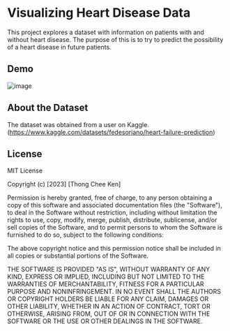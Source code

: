# Visualizing Heart Disease Data
This project explores a dataset with information on patients with and without heart disease. The purpose of this is to try to predict the possibility of a heart disease in future patients. 

## Demo

![image](https://github.com/LouisThong15/Data-Analysis-Project/assets/134668971/b494e6c1-2dfa-4421-8f0a-cad82eac009e)

## About the Dataset
The dataset was obtained from a user on Kaggle. (https://www.kaggle.com/datasets/fedesoriano/heart-failure-prediction)

## License
MIT License

Copyright (c) [2023] [Thong Chee Ken]

Permission is hereby granted, free of charge, to any person obtaining a copy
of this software and associated documentation files (the "Software"), to deal
in the Software without restriction, including without limitation the rights
to use, copy, modify, merge, publish, distribute, sublicense, and/or sell
copies of the Software, and to permit persons to whom the Software is
furnished to do so, subject to the following conditions:

The above copyright notice and this permission notice shall be included in all
copies or substantial portions of the Software.

THE SOFTWARE IS PROVIDED "AS IS", WITHOUT WARRANTY OF ANY KIND, EXPRESS OR
IMPLIED, INCLUDING BUT NOT LIMITED TO THE WARRANTIES OF MERCHANTABILITY,
FITNESS FOR A PARTICULAR PURPOSE AND NONINFRINGEMENT. IN NO EVENT SHALL THE
AUTHORS OR COPYRIGHT HOLDERS BE LIABLE FOR ANY CLAIM, DAMAGES OR OTHER
LIABILITY, WHETHER IN AN ACTION OF CONTRACT, TORT OR OTHERWISE, ARISING FROM,
OUT OF OR IN CONNECTION WITH THE SOFTWARE OR THE USE OR OTHER DEALINGS IN THE
SOFTWARE.
